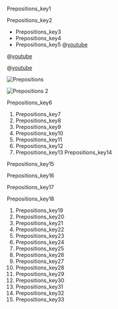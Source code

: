 Prepositions_key1


Prepositions_key2


* Prepositions_key3
* Prepositions_key4
* Prepositions_key5
@[youtube](FdBDtbNcd-8)

@[youtube](XYBnvCphgtw)

@[youtube](R2YrX4-pSR8)

![Prepositions](assets/prepositions.png)


![Prepositions 2](assets/prepositions2.png)


Prepositions_key6
1. Prepositions_key7
2. Prepositions_key8
3. Prepositions_key9
4. Prepositions_key10
5. Prepositions_key11
6. Prepositions_key12
7. Prepositions_key13
Prepositions_key14


Prepositions_key15


Prepositions_key16


Prepositions_key17


Prepositions_key18


1. Prepositions_key19
2. Prepositions_key20
3. Prepositions_key21
4. Prepositions_key22
5. Prepositions_key23
6. Prepositions_key24
7. Prepositions_key25
8. Prepositions_key26
9. Prepositions_key27
10. Prepositions_key28
11. Prepositions_key29
12. Prepositions_key30
13. Prepositions_key31
14. Prepositions_key32
15. Prepositions_key33
